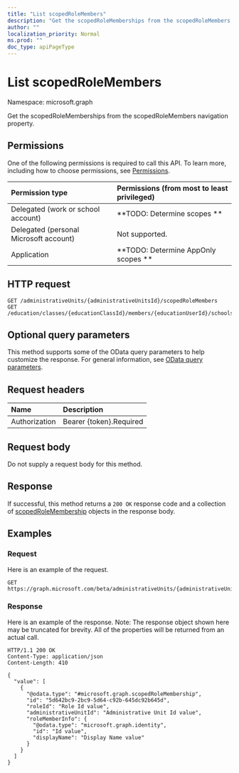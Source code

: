 ```yaml
---
title: "List scopedRoleMembers"
description: "Get the scopedRoleMemberships from the scopedRoleMembers navigation property."
author: ""
localization_priority: Normal
ms.prod: ""
doc_type: apiPageType
---
```


# List scopedRoleMembers

Namespace: microsoft.graph

Get the scopedRoleMemberships from the scopedRoleMembers navigation property.

## Permissions
One of the following permissions is required to call this API. To learn more, including how to choose permissions, see [Permissions](/concepts/permissions-reference.md).

|Permission type|Permissions (from most to least privileged)|
|:---|:---|
|Delegated (work or school account)|**TODO: Determine scopes **|
|Delegated (personal Microsoft account)|Not supported.|
|Application|**TODO: Determine AppOnly scopes **|

## HTTP request
<!-- {
  "blockType": "ignored"
}
-->
``` http
GET /administrativeUnits/{administrativeUnitsId}/scopedRoleMembers
GET /education/classes/{educationClassId}/members/{educationUserId}/schools/{educationSchoolId}/administrativeUnit/scopedRoleMembers
```

## Optional query parameters
This method supports some of the OData query parameters to help customize the response. For general information, see [OData query parameters](/graph/query-parameters).

## Request headers
|Name|Description|
|:---|:---|
|Authorization|Bearer {token}.Required|

## Request body
Do not supply a request body for this method.

## Response
If successful, this method returns a `200 OK` response code and a collection of [scopedRoleMembership](../resources/scopedrolemembership.md) objects in the response body.

## Examples

### Request
Here is an example of the request.
<!-- {
  "blockType": "request",
  "name": "get_scopedrolemembership"
}
-->
``` http
GET https://graph.microsoft.com/beta/administrativeUnits/{administrativeUnitsId}/scopedRoleMembers
```

### Response
Here is an example of the response. Note: The response object shown here may be truncated for brevity. All of the properties will be returned from an actual call.
<!-- {
  "blockType": "response",
  "truncated": true,
  "@odata.type": "collection(microsoft.graph.scopedrolemembership)"
}
-->
``` http
HTTP/1.1 200 OK
Content-Type: application/json
Content-Length: 410

{
  "value": [
    {
      "@odata.type": "#microsoft.graph.scopedRoleMembership",
      "id": "5d642bc9-2bc9-5d64-c92b-645dc92b645d",
      "roleId": "Role Id value",
      "administrativeUnitId": "Administrative Unit Id value",
      "roleMemberInfo": {
        "@odata.type": "microsoft.graph.identity",
        "id": "Id value",
        "displayName": "Display Name value"
      }
    }
  ]
}
```

